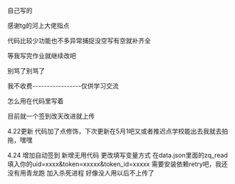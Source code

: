 自己写的



感谢tg的河上大佬指点



代码比较少功能也不多异常捕捉没空写有空就补齐全


等我写完作业就继续改吧


别骂了别骂了


我不收费-----------------仅供学习交流


怎么用在代码里写着


目前就一个签到改天改进就上传

4.22更新
代码加了点修饰，下次更新在5月1吧又或者推迟点学校能出去我就去拍拖，嘿嘿

4.24
增加自动签到
新增无用代码
更改填写变量方式
在data.json里面的zq_read 填入你的uid=xxxx&token=xxxxx&token_id=xxxxx
需要安装依赖retry吧，我还没有用青龙跑
加入杀死进程
好像没人用以后不上传了
